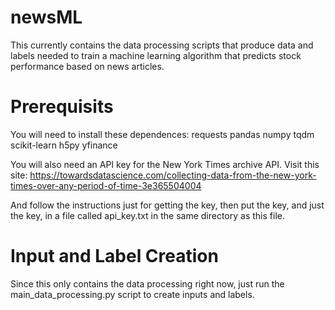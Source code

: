 # newsML
This currently contains the data processing scripts that produce data and labels
needed to train a machine learning algorithm that predicts stock performance
based on news articles. 

# Prerequisits 
You will need to install these dependences:
requests pandas numpy tqdm scikit-learn h5py yfinance

You will also need an API key for the New York Times archive API. Visit this
site:
https://towardsdatascience.com/collecting-data-from-the-new-york-times-over-any-period-of-time-3e365504004

And follow the instructions just for getting the key, then put the key, and just
the key, in a file called api_key.txt in the same directory as this file. 

# Input and Label Creation
Since this only contains the data processing right now, just run the 
main_data_processing.py script to create inputs and labels.


